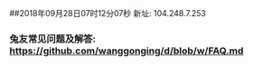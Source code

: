 ##2018年09月28日07时12分07秒 新址: 104.248.7.253
### 兔友常见问题及解答: https://github.com/wanggonging/d/blob/w/FAQ.md
